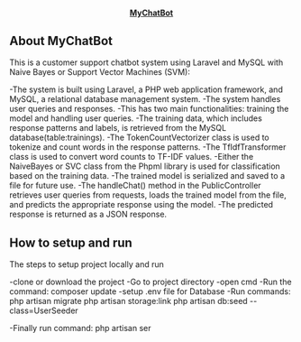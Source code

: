 <h4 align="center"><a href="https://laravel.com" target="_blank">MyChatBot</a></h4>

## About MyChatBot

This is a customer support chatbot system using Laravel and MySQL with Naive Bayes or Support Vector Machines (SVM):


-The system is built using Laravel, a PHP web application framework, and MySQL, a relational database management system.
-The system handles user queries and responses.
-This has two main functionalities: training the model and handling user queries.
-The training data, which includes response patterns and labels, is retrieved from the MySQL database(table:trainings).
-The TokenCountVectorizer class is used to tokenize and count words in the response patterns.
-The TfIdfTransformer class is used to convert word counts to TF-IDF values.
-Either the NaiveBayes or SVC class from the Phpml library is used for classification based on the training data.
-The trained model is serialized and saved to a file for future use.
-The handleChat() method in the PublicController retrieves user queries from requests, loads the trained model from the file, and predicts the appropriate response using the model.
-The predicted response is returned as a JSON response.

## How to setup and run
The steps to setup project locally and run

-clone or download the project
-Go to project directory
-open cmd
-Run the command: composer update
-setup .env file for Database
-Run commands: 
php artisan migrate
php artisan storage:link
php artisan db:seed --class=UserSeeder

-Finally run command: php artisan ser
  

